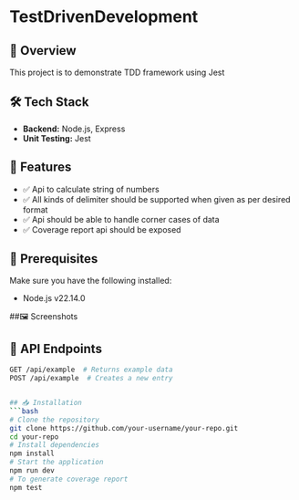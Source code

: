 # TestDrivenDevelopment
## 🚀 Overview
This project is to demonstrate TDD framework using Jest
## 🛠️ Tech Stack
- **Backend:** Node.js, Express
- **Unit Testing:** Jest

## 📌 Features
- ✅ Api to calculate string of numbers
- ✅ All kinds of delimiter should be supported when given as per desired format
- ✅ Api should be able to handle corner cases of data
- ✅ Coverage report api should be exposed


## 🎯 Prerequisites
Make sure you have the following installed:
- Node.js v22.14.0

##🖼️ Screenshots


## 📜 API Endpoints
```bash
GET /api/example  # Returns example data
POST /api/example  # Creates a new entry


## 📥 Installation
```bash
# Clone the repository
git clone https://github.com/your-username/your-repo.git
cd your-repo
# Install dependencies
npm install
# Start the application
npm run dev
# To generate coverage report
npm test



